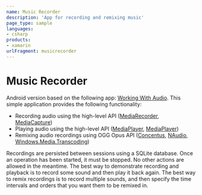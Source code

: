 ```yaml
---
name: Music Recorder
description: 'App for recording and remixing music'
page_type: sample
languages:
- csharp
products:
- xamarin
urlFragment: musicrecorder
---
```

# Music Recorder

Android version based on the following app: [Working With Audio](https://docs.microsoft.com/xamarin/android/app-fundamentals/android-audio). This simple application provides the following functionality:

- Recording audio using the high-level API ([MediaRecorder](https://developer.android.com/reference/android/media/MediaRecorder), [MediaCapture](https://docs.microsoft.com/en-us/uwp/api/windows.media.capture.mediacapture))
- Playing audio using the high-level API ([MediaPlayer](https://developer.android.com/guide/topics/media/mediaplayer), [MediaPlayer](https://docs.microsoft.com/en-us/uwp/api/windows.media.playback.mediaplayer))
- Remixing audio recordings using OGG Opus API ([Concentus](https://github.com/lostromb/concentus.oggfile), [NAudio](https://github.com/naudio/NAudio), [Windows.Media.Transcoding](https://docs.microsoft.com/en-us/uwp/api/windows.media.transcoding))

Recordings are persisted between sessions using a SQLite database. Once an operation has been started, it must be stopped. No other actions are allowed in the meantime. The best way to demonstrate recording and playback is to record some sound and then play it back again. The best way to remix recordings is to record multiple sounds, and then specify the time intervals and orders that you want them to be remixed in.